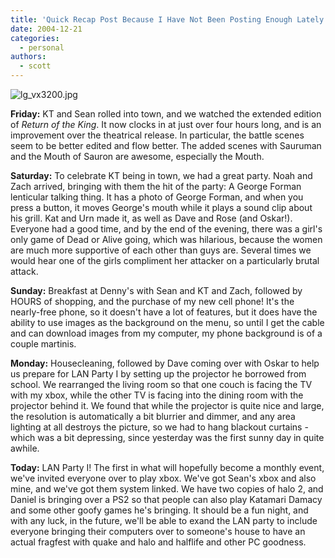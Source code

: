```yaml
---
title: 'Quick Recap Post Because I Have Not Been Posting Enough Lately'
date: 2004-12-21
categories:
  - personal
authors:
  - scott
---
```


![lg_vx3200.jpg](/images/blog-photos/lg_vx3200.jpg)

**Friday:** KT and Sean rolled into town, and we watched the extended edition of _Return of the King_. It now clocks in at just over four hours long, and is an improvement over the theatrical release. In particular, the battle scenes seem to be better edited and flow better. The added scenes with Sauruman and the Mouth of Sauron are awesome, especially the Mouth.

**Saturday:** To celebrate KT being in town, we had a great party. Noah and Zach arrived, bringing with them the hit of the party: A George Forman lenticular talking thing. It has a photo of George Forman, and when you press a button, it moves George's mouth while it plays a sound clip about his grill. Kat and Urn made it, as well as Dave and Rose (and Oskar!). Everyone had a good time, and by the end of the evening, there was a girl's only game of Dead or Alive going, which was hilarious, because the women are much more supportive of each other than guys are. Several times we would hear one of the girls compliment her attacker on a particularly brutal attack.

**Sunday:** Breakfast at Denny's with Sean and KT and Zach, followed by HOURS of shopping, and the purchase of my new cell phone! It's the nearly-free phone, so it doesn't have a lot of features, but it does have the ability to use images as the background on the menu, so until I get the cable and can download images from my computer, my phone background is of a couple martinis.

**Monday:** Housecleaning, followed by Dave coming over with Oskar to help us prepare for LAN Party I by setting up the projector he borrowed from school. We rearranged the living room so that one couch is facing the TV with my xbox, while the other TV is facing into the dining room with the projector behind it. We found that while the projector is quite nice and large, the resolution is automatically a bit blurrier and dimmer, and any area lighting at all destroys the picture, so we had to hang blackout curtains - which was a bit depressing, since yesterday was the first sunny day in quite awhile.

**Today:** LAN Party I! The first in what will hopefully become a monthly event, we've invited everyone over to play xbox. We've got Sean's xbox and also mine, and we've got them system linked. We have two copies of halo 2, and Daniel is bringing over a PS2 so that people can also play Katamari Damacy and some other goofy games he's bringing. It should be a fun night, and with any luck, in the future, we'll be able to exand the LAN party to include everyone bringing their computers over to someone's house to have an actual fragfest with quake and halo and halflife and other PC goodness.
